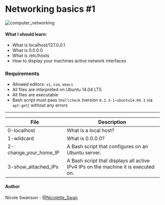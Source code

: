 # Networking basics #1
![computer_networking](https://st.depositphotos.com/2001403/4887/v/950/depositphotos_48873189-stock-illustration-illustration-of-computer-network-concept.jpg)
#### What I should learn:
- What is localhost/127.0.0.1
- What is 0.0.0.0
- What is /etc/hosts
- How to display your machines active network interfaces
### Requirements
- Allowed editors: `vi`, `vim`, `emacs`
- All files are interpreted on Ubuntu 14.04 LTS
- All files are executable
- Bash script must pass `Shellcheck` (version `0.3.3-1~ubuntu14.04.1` via `apt-get`) without any errors

---
File | Description
-----|------------
0-localhost | What is a local host?
1-wildcard | What is 0.0.0.0?
2-change_your_home_IP | A Bash script that configures on an Ubuntu server.
3-show_attached_IPs | A Bash script that displays all active IPv4 IPs on the machine it is executed on.

#### Author
Nicole Swanson - [@Nicolette_Swan](https://twitter.com/Nicolette_Swan)
